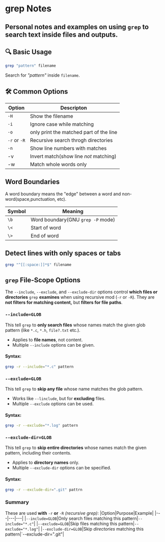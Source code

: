 # grep Notes

Personal notes and examples on using `grep` to search text inside files and outputs.
---

## 🔍 Basic Usage
```bash
grep "pattern" filename
```
Search for *"pattern"* inside `filename`.

## 🛠️ Common Options
|Option|Descripton|
|---|---|
|`-H`|Show the filename|
|`-i`|Ignore case while matching|
|`-o`|only print the matched part of the line|
|`-r` or `-R`|Recursive search throgh directories|
|`-n`|Show line numbers with matches|
|-v|Invert match(show line *not* matching)|
|-w|Match whole words only|

## Word Boundaries
A word boundary means the "edge" between a word and non-word(space,punctuation, etc).

|Symbol|Meaning|
|---|---|
|`\b`|Word boundary(GNU `grep -P` mode)|
|`\<`|Start of word|
|`\>`|End of word|

## Detect lines with only spaces or tabs
```bash
grep "^[[:space:]]*$" filename
```

## `grep` File-Scope Options
The `--include`, `--exclude`, and `--exclude-dir` options control **which files or directories** `grep` **examines** when using recursive mod (`-r` or `-R`). They are **not filters for matching content,** but **filters for file paths**.

### `--include=GLOB`
This tell `grep` to **only search files** whose names match the given glob pattern (like `*.c`, `*.h`, `file?.txt` etc.).
 * Applies to **file names**, not content.
 * Multiple `--include` options can be given.
#### Syntax:
```bash
grep -r --include="*.c" pattern
```

### `--exclude=GLOB`
This tell `grep` to **skip any file** whose name matches the glob pattern.
 * Works like `--linclude`, but for **excluding** files.
 * Multiple `--exclude` options can be used.

#### Syntax:
```bash
grep -r --exclude="*.log" pattern
```


### `--exclude-dir=GLOB`
This tell `grep` to **skip entire directories** whose names match the given pattern, including their contents.
 * Applies to **directory names** only.
 * Multiple `--exclude-dir` options can be specified.

#### Syntax:
```bash
grep -r --exclude-dir=".git" pattrn
```

### Summary
These are used **with** `-r` **or** `-R` *(recursive grep)*:
|Option|Purpose|Example|
|---|---|---|
|`--include=GLOB`|Only search files matching this pattern|`--include="*.c"`|
|`--exclude=GLOB`|Skip files matching this pattern|`--exclude="*.log"`|
|`--exclude-dir=GLOB`|Skip *directories* matching this pattern|`--exclude-dir=".git"|
